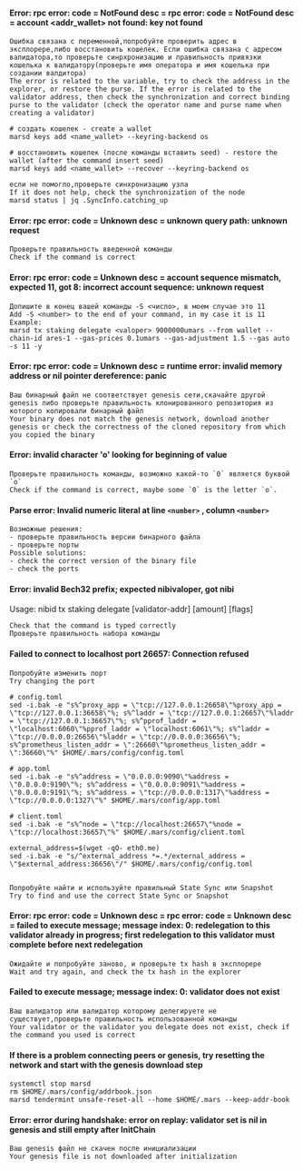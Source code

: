 #### Error: rpc error: code = NotFound desc = rpc error: code = NotFound desc = account <addr_wallet> not found: key not found
```Shell
Ошибка связана с переменной,попробуйте проверить адрес в эксплорере,либо восстановить кошелек. Если ошибка связана с адресом валидатора,то проверьте синрхронизацию и правильность привязки кошелька к валидатору(проверьте имя оператора и имя кошелька при создании валдитора)
The error is related to the variable, try to check the address in the explorer, or restore the purse. If the error is related to the validator address, then check the synchronization and correct binding purse to the validator (check the operator name and purse name when creating a validator)

# создать кошелек - create a wallet
marsd keys add <name_wallet> --keyring-backend os

# восстановить кошелек (после команды вставить seed) - restore the wallet (after the command insert seed)
marsd keys add <name_wallet> --recover --keyring-backend os

если не помогло,проверьте синхронизацию узла
If it does not help, check the synchronization of the node
marsd status | jq .SyncInfo.catching_up
```
#### Error: rpc error: code = Unknown desc = unknown query path: unknown request
```Shell
Проверьте правильность введенной команды
Check if the command is correct
```

#### Error: rpc error: code = Unknown desc = account sequence mismatch, expected 11, got 8: incorrect account sequence: unknown request
```Shell
Допишите в конец вашей команды -S <число>, в моем случае это 11
Add -S <number> to the end of your command, in my case it is 11
Example:
marsd tx staking delegate <valoper> 9000000umars --from wallet --chain-id ares-1 --gas-prices 0.1umars --gas-adjustment 1.5 --gas auto -s 11 -y
```

#### Error: rpc error: code = Unknown desc = runtime error: invalid memory address or nil pointer dereference: panic
```Shell
Ваш бинарный файл не соответствует genesis сети,скачайте другой genesis либо проверьте правильность клонированного репозитория из которого копировали бинарный файл
Your binary does not match the genesis network, download another genesis or check the correctness of the cloned repository from which you copied the binary
```

#### Error: invalid character 'o' looking for beginning of value
```Shell
Проверьте правильность команды, возможно какой-то `0` является буквой `o`
Check if the command is correct, maybe some `0` is the letter `o`.
```

#### Parse error: Invalid numeric literal at line `<number>` , column `<number>`
```Shell
Возможные решения:
- проверьте правильность версии бинарного файла
- проверьте порты 
Possible solutions:
- check the correct version of the binary file
- check the ports 
```

#### Error: invalid Bech32 prefix; expected nibivaloper, got nibi
Usage: nibid tx staking delegate [validator-addr] [amount] [flags]
```Shell
Check that the command is typed correctly
Проверьте правильность набора команды
```


#### Failed to connect to localhost port 26657: Connection refused
```Shell
Попробуйте изменить порт
Try changing the port

# config.toml
sed -i.bak -e "s%^proxy_app = \"tcp://127.0.0.1:26658\"%proxy_app = \"tcp://127.0.0.1:36658\"%; s%^laddr = \"tcp://127.0.0.1:26657\"%laddr = \"tcp://127.0.0.1:36657\"%; s%^pprof_laddr = \"localhost:6060\"%pprof_laddr = \"localhost:6061\"%; s%^laddr = \"tcp://0.0.0.0:26656\"%laddr = \"tcp://0.0.0.0:36656\"%; s%^prometheus_listen_addr = \":26660\"%prometheus_listen_addr = \":36660\"%" $HOME/.mars/config/config.toml

# app.toml
sed -i.bak -e "s%^address = \"0.0.0.0:9090\"%address = \"0.0.0.0:9190\"%; s%^address = \"0.0.0.0:9091\"%address = \"0.0.0.0:9191\"%; s%^address = \"tcp://0.0.0.0:1317\"%address = \"tcp://0.0.0.0:1327\"%" $HOME/.mars/config/app.toml

# client.toml
sed -i.bak -e "s%^node = \"tcp://localhost:26657\"%node = \"tcp://localhost:36657\"%" $HOME/.mars/config/client.toml

external_address=$(wget -qO- eth0.me)
sed -i.bak -e "s/^external_address *=.*/external_address = \"$external_address:36656\"/" $HOME/.mars/config/config.toml


Попробуйте найти и используйте правильный State Sync или Snapshot
Try to find and use the correct State Sync or Snapshot
```

#### Error: rpc error: code = Unknown desc = rpc error: code = Unknown desc = failed to execute message; message index: 0: redelegation to this validator already in progress; first redelegation to this validator must complete before next redelegation 
```Shell
Ожидайте и попробуйте заново, и проверьте tx hash в эксплорере
Wait and try again, and check the tx hash in the explorer
```


#### Failed to execute message; message index: 0: validator does not exist
```Shell
Ваш валидатор или валидатор которому делегируете не существует,проверьте правильность использованной команды
Your validator or the validator you delegate does not exist, check if the command you used is correct
```

#### If there is a problem connecting peers or genesis, try resetting the network and start with the genesis download step
```Shell
systemctl stop marsd
rm $HOME/.mars/config/addrbook.json
marsd tendermint unsafe-reset-all --home $HOME/.mars --keep-addr-book
```

#### Error: error during handshake: error on replay: validator set is nil in genesis and still empty after InitChain
```
Ваш genesis файл не скачен после инициализации
Your genesis file is not downloaded after initialization
```
